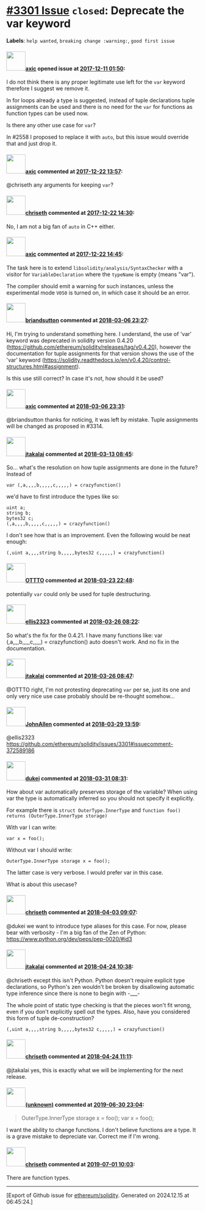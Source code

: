# [\#3301 Issue](https://github.com/ethereum/solidity/issues/3301) `closed`: Deprecate the var keyword
**Labels**: `help wanted`, `breaking change :warning:`, `good first issue`


#### <img src="https://avatars.githubusercontent.com/u/20340?v=4" width="50">[axic](https://github.com/axic) opened issue at [2017-12-11 01:50](https://github.com/ethereum/solidity/issues/3301):

I do not think there is any proper legitimate use left for the `var` keyword therefore I suggest we remove it.

In for loops already a type is suggested, instead of tuple declarations tuple assignments can be used and there is no need for the `var` for functions as function types can be used now.

Is there any other use case for `var`?

In #2558 I proposed to replace it with `auto`, but this issue would override that and just drop it.

#### <img src="https://avatars.githubusercontent.com/u/20340?v=4" width="50">[axic](https://github.com/axic) commented at [2017-12-22 13:57](https://github.com/ethereum/solidity/issues/3301#issuecomment-353603167):

@chriseth any arguments for keeping `var`?

#### <img src="https://avatars.githubusercontent.com/u/9073706?v=4" width="50">[chriseth](https://github.com/chriseth) commented at [2017-12-22 14:30](https://github.com/ethereum/solidity/issues/3301#issuecomment-353608799):

No, I am not a big fan of `auto` in C++ either.

#### <img src="https://avatars.githubusercontent.com/u/20340?v=4" width="50">[axic](https://github.com/axic) commented at [2017-12-22 14:45](https://github.com/ethereum/solidity/issues/3301#issuecomment-353611527):

The task here is to extend `libsolidity/analysis/SyntaxChecker` with a visitor for `VariableDeclaration` where the `typeName` is empty (means "var").

The compiler should emit a warning for such instances, unless the experimental mode `V050` is turned on, in which case it should be an error.

#### <img src="https://avatars.githubusercontent.com/u/19491718?v=4" width="50">[briandsutton](https://github.com/briandsutton) commented at [2018-03-06 23:27](https://github.com/ethereum/solidity/issues/3301#issuecomment-370966487):

Hi, I'm trying to understand something here. I understand, the use of 'var' keyword was deprecated in solidity version 0.4.20 (https://github.com/ethereum/solidity/releases/tag/v0.4.20), however the documentation for tuple assignments for that version shows the use of the 'var' keyword (https://solidity.readthedocs.io/en/v0.4.20/control-structures.html#assignment).

Is this use still correct? In case it's not, how should it be used?

#### <img src="https://avatars.githubusercontent.com/u/20340?v=4" width="50">[axic](https://github.com/axic) commented at [2018-03-06 23:31](https://github.com/ethereum/solidity/issues/3301#issuecomment-370967216):

@briandsutton thanks for noticing, it was left by mistake. Tuple assignments will be changed as proposed in #3314.

#### <img src="https://avatars.githubusercontent.com/u/16594664?u=0147381a86788130815e53e2a0610dec00dc5d75&v=4" width="50">[jtakalai](https://github.com/jtakalai) commented at [2018-03-13 08:45](https://github.com/ethereum/solidity/issues/3301#issuecomment-372589186):

So... what's the resolution on how tuple assignments are done in the future? Instead of 
```
var (,a,,,,b,,,,,c,,,,,) = crazyfunction()
```
we'd have to first introduce the types like so:
```
uint a;
string b;
bytes32 c;
(,a,,,,b,,,,,c,,,,,) = crazyfunction()
```
I don't see how that is an improvement. Even the following would be neat enough:
```
(,uint a,,,,string b,,,,,bytes32 c,,,,,) = crazyfunction()
```

#### <img src="https://avatars.githubusercontent.com/u/9601008?u=9efd0adfccd16b218a02dcfacc5d23e23529c642&v=4" width="50">[OTTTO](https://github.com/OTTTO) commented at [2018-03-23 22:48](https://github.com/ethereum/solidity/issues/3301#issuecomment-375818135):

potentially ```var``` could only be used for tuple destructuring.

#### <img src="https://avatars.githubusercontent.com/u/130790?u=4c9c7b673c152bc2df7e609d6346f8f012252dcf&v=4" width="50">[ellis2323](https://github.com/ellis2323) commented at [2018-03-26 08:22](https://github.com/ethereum/solidity/issues/3301#issuecomment-376084616):

So what's the fix for the 0.4.21. I have many functions like:
var (,a,,,,b,,,,,c,,,,,) = crazyfunction()
auto doesn't work. And no fix in the documentation.

#### <img src="https://avatars.githubusercontent.com/u/16594664?u=0147381a86788130815e53e2a0610dec00dc5d75&v=4" width="50">[jtakalai](https://github.com/jtakalai) commented at [2018-03-26 08:47](https://github.com/ethereum/solidity/issues/3301#issuecomment-376091766):

@OTTTO right, I'm not protesting deprecating `var` per se, just its one and only very nice use case probably should be re-thought somehow...

#### <img src="https://avatars.githubusercontent.com/u/2800641?u=09980da83910fdf72e2cc455cee6aa97c976b64d&v=4" width="50">[JohnAllen](https://github.com/JohnAllen) commented at [2018-03-29 13:59](https://github.com/ethereum/solidity/issues/3301#issuecomment-377244048):

@ellis2323 https://github.com/ethereum/solidity/issues/3301#issuecomment-372589186

#### <img src="https://avatars.githubusercontent.com/u/1279262?u=9acc8ecae4981bb72aa2adbf90e1da9f3083e1a0&v=4" width="50">[dukei](https://github.com/dukei) commented at [2018-03-31 08:31](https://github.com/ethereum/solidity/issues/3301#issuecomment-377676687):

How about var automatically preserves storage of the variable?
When using var the type is automatically inferred so you should not specify it explicitly.

For example there is `struct OuterType.InnerType` and `function foo() returns (OuterType.InnerType storage)`

With var I can write:
```
var x = foo();
```

Without var I should write:
```
OuterType.InnerType storage x = foo();
```

The latter case is very verbose. I would prefer var in this case. 

What is about this usecase?

#### <img src="https://avatars.githubusercontent.com/u/9073706?v=4" width="50">[chriseth](https://github.com/chriseth) commented at [2018-04-03 09:07](https://github.com/ethereum/solidity/issues/3301#issuecomment-378181627):

@dukei we want to introduce type aliases for this case. For now, please bear with verbosity - I'm a big fan of the Zen of Python: https://www.python.org/dev/peps/pep-0020/#id3

#### <img src="https://avatars.githubusercontent.com/u/16594664?u=0147381a86788130815e53e2a0610dec00dc5d75&v=4" width="50">[jtakalai](https://github.com/jtakalai) commented at [2018-04-24 10:38](https://github.com/ethereum/solidity/issues/3301#issuecomment-383885654):

@chriseth except this isn't Python. Python doesn't require explicit type declarations, so Python's zen wouldn't be broken by disallowing automatic type inference since there is none to begin with -___-

The whole point of static type checking is that the pieces won't fit wrong, even if you don't explicitly spell out the types. Also, have you considered this form of tuple de-construction?
```
(,uint a,,,,string b,,,,,bytes32 c,,,,,) = crazyfunction()
```

#### <img src="https://avatars.githubusercontent.com/u/9073706?v=4" width="50">[chriseth](https://github.com/chriseth) commented at [2018-04-24 11:11](https://github.com/ethereum/solidity/issues/3301#issuecomment-383893380):

@jtakalai yes, this is exactly what we will be implementing for the next release.

#### <img src="(unknown)" width="50">[(unknown)]((unknown)) commented at [2019-06-30 23:04](https://github.com/ethereum/solidity/issues/3301#issuecomment-507074623):

> OuterType.InnerType storage x = foo();
var x = foo();

I want the ability to change functions. I don't believe functions are a type. It is a grave mistake to depreciate var. Correct me if I'm wrong.

#### <img src="https://avatars.githubusercontent.com/u/9073706?v=4" width="50">[chriseth](https://github.com/chriseth) commented at [2019-07-01 10:03](https://github.com/ethereum/solidity/issues/3301#issuecomment-507201284):

There are function types.


-------------------------------------------------------------------------------



[Export of Github issue for [ethereum/solidity](https://github.com/ethereum/solidity). Generated on 2024.12.15 at 06:45:24.]
